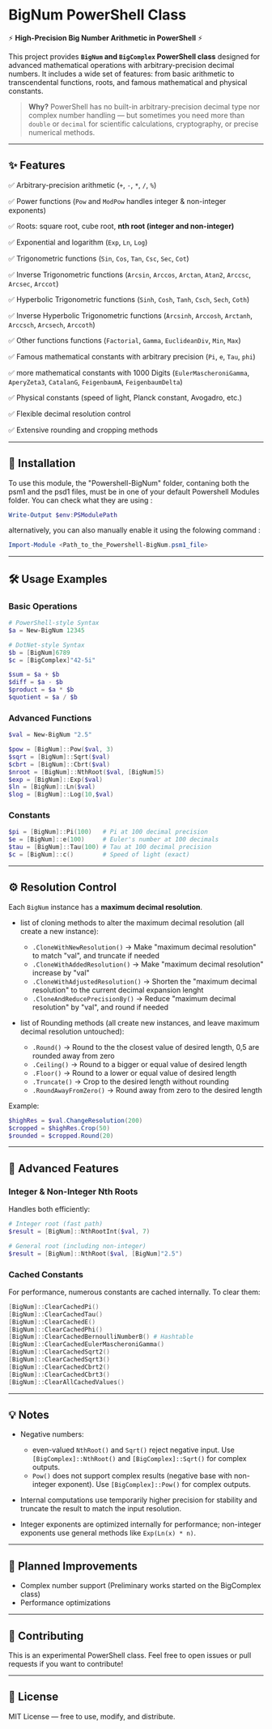 # BigNum PowerShell Class

⚡ **High-Precision Big Number Arithmetic in PowerShell** ⚡

This project provides **`BigNum` and `BigComplex` PowerShell class** designed for advanced mathematical operations with arbitrary-precision decimal numbers.
It includes a wide set of features: from basic arithmetic to transcendental functions, roots, and famous mathematical and physical constants.

> **Why?**
> PowerShell has no built-in arbitrary-precision decimal type nor complex number handling — but sometimes you need more than `double` or `decimal` for scientific calculations, cryptography, or precise numerical methods.

---

## ✨ Features

✅ Arbitrary-precision arithmetic (`+`, `-`, `*`, `/`, `%`)

✅ Power functions (`Pow` and `ModPow` handles integer & non-integer exponents)

✅ Roots: square root, cube root, **nth root (integer and non-integer)**

✅ Exponential and logarithm (`Exp`, `Ln`, `Log`)

✅ Trigonometric functions (`Sin`, `Cos`, `Tan`, `Csc`, `Sec`, `Cot`)

✅ Inverse Trigonometric functions (`Arcsin`, `Arccos`, `Arctan`, `Atan2`, `Arccsc`, `Arcsec`, `Arccot`)

✅ Hyperbolic Trigonometric functions (`Sinh`, `Cosh`, `Tanh`, `Csch`, `Sech`, `Coth`)

✅ Inverse Hyperbolic Trigonometric functions (`Arcsinh`, `Arccosh`, `Arctanh`, `Arccsch`, `Arcsech`, `Arccoth`)

✅ Other functions functions (`Factorial`, `Gamma`, `EuclideanDiv`, `Min`, `Max`)

✅ Famous mathematical constants with arbitrary precision (`Pi`, `e`, `Tau`, `phi`)

✅ more mathematical constants with 1000 Digits (`EulerMascheroniGamma`, `AperyZeta3`, `CatalanG`, `FeigenbaumA`, `FeigenbaumDelta`)

✅ Physical constants (speed of light, Planck constant, Avogadro, etc.)

✅ Flexible decimal resolution control

✅ Extensive rounding and cropping methods

---

## 🔧 Installation

To use this module, the "Powershell-BigNum" folder, contaning both the psm1
and the psd1 files, must be in one of your default Powershell Modules folder.
You can check what they are using :

```powershell
Write-Output $env:PSModulePath
```

alternatively, you can also manually enable it using the folowing command :

```powershell
Import-Module <Path_to_the_Powershell-BigNum.psm1_file>
```

---

## 🛠 Usage Examples

### Basic Operations

```powershell
# PowerShell-style Syntax
$a = New-BigNum 12345

# DotNet-style Syntax
$b = [BigNum]6789
$c = [BigComplex]"42-5i"

$sum = $a + $b
$diff = $a - $b
$product = $a * $b
$quotient = $a / $b
```

### Advanced Functions

```powershell
$val = New-BigNum "2.5"

$pow = [BigNum]::Pow($val, 3)
$sqrt = [BigNum]::Sqrt($val)
$cbrt = [BigNum]::Cbrt($val)
$nroot = [BigNum]::NthRoot($val, [BigNum]5)
$exp = [BigNum]::Exp($val)
$ln = [BigNum]::Ln($val)
$log = [BigNum]::Log(10,$val)
```

### Constants

```powershell
$pi = [BigNum]::Pi(100)   # Pi at 100 decimal precision
$e = [BigNum]::e(100)     # Euler's number at 100 decimals
$tau = [BigNum]::Tau(100) # Tau at 100 decimal precision
$c = [BigNum]::c()        # Speed of light (exact)
```

---

## ⚙️ Resolution Control

Each `BigNum` instance has a **maximum decimal resolution**.
* list of cloning methods to alter the maximum decimal resolution (all create a new instance):
  * `.CloneWithNewResolution()` → Make "maximum decimal resolution" to match "val", and truncate if needed
  * `.CloneWithAddedResolution()` → Make "maximum decimal resolution" increase by "val"
  * `.CloneWithAdjustedResolution()` → Shorten the "maximum decimal resolution" to the current decimal expansion lenght
  * `.CloneAndReducePrecisionBy()` → Reduce "maximum decimal resolution" by "val", and round if needed

* list of Rounding methods (all create new instances, and leave maximum decimal resolution untouched):
  * `.Round()` → Round to the the closest value of desired length, 0,5 are rounded away from zero
  * `.Ceiling()` → Round to a bigger or equal value of desired length
  * `.Floor()` → Round to a lower or equal value of desired length
  * `.Truncate()` → Crop to the desired length without rounding
  * `.RoundAwayFromZero()` → Round away from zero to the desired length

Example:

```powershell
$highRes = $val.ChangeResolution(200)
$cropped = $highRes.Crop(50)
$rounded = $cropped.Round(20)
```

---

## 🚀 Advanced Features

### Integer & Non-Integer Nth Roots

Handles both efficiently:

```powershell
# Integer root (fast path)
$result = [BigNum]::NthRootInt($val, 7)

# General root (including non-integer)
$result = [BigNum]::NthRoot($val, [BigNum]"2.5")
```

### Cached Constants

For performance, numerous constants are cached internally.
To clear them:

```powershell
[BigNum]::ClearCachedPi()
[BigNum]::ClearCachedTau()
[BigNum]::ClearCachedE()
[BigNum]::ClearCachedPhi()
[BigNum]::ClearCachedBernoulliNumberB() # Hashtable
[BigNum]::ClearCachedEulerMascheroniGamma()
[BigNum]::ClearCachedSqrt2()
[BigNum]::ClearCachedSqrt3()
[BigNum]::ClearCachedCbrt2()
[BigNum]::ClearCachedCbrt3()
[BigNum]::ClearAllCachedValues()
```

---

## 💡 Notes

* Negative numbers:

  * even-valued `NthRoot()` and `Sqrt()` reject negative input. Use `[BigComplex]::NthRoot()` and `[BigComplex]::Sqrt()` for complex outputs.
  * `Pow()` does not support complex results (negative base with non-integer exponent). Use `[BigComplex]::Pow()` for complex outputs.

* Internal computations use temporarily higher precision for stability and truncate the result to match the input resolution.

* Integer exponents are optimized internally for performance; non-integer exponents use general methods like `Exp(Ln(x) * n)`.

---

## 🧪 Planned Improvements

* Complex number support (Preliminary works started on the BigComplex class)
* Performance optimizations

---

## 🤝 Contributing

This is an experimental PowerShell class.
Feel free to open issues or pull requests if you want to contribute!

---

## 📜 License

MIT License — free to use, modify, and distribute.

